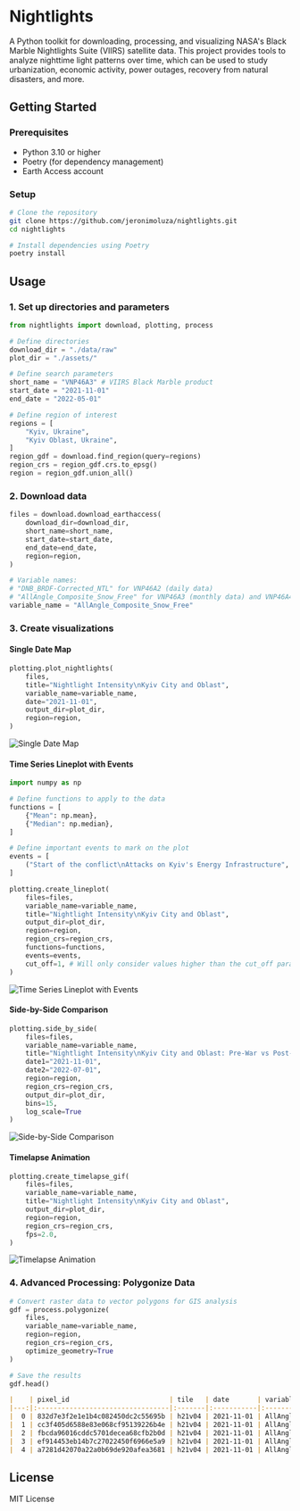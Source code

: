 # Nightlights

A Python toolkit for downloading, processing, and visualizing NASA's Black Marble Nightlights Suite (VIIRS) satellite data. This project provides tools to analyze nighttime light patterns over time, which can be used to study urbanization, economic activity, power outages, recovery from natural disasters, and more.

## Getting Started

### Prerequisites
- Python 3.10 or higher
- Poetry (for dependency management)
- Earth Access account

### Setup

```bash
# Clone the repository
git clone https://github.com/jeronimoluza/nightlights.git
cd nightlights

# Install dependencies using Poetry
poetry install
```

## Usage

### 1. Set up directories and parameters

```python
from nightlights import download, plotting, process

# Define directories
download_dir = "./data/raw"
plot_dir = "./assets/"

# Define search parameters
short_name = "VNP46A3" # VIIRS Black Marble product
start_date = "2021-11-01"
end_date = "2022-05-01"

# Define region of interest
regions = [
    "Kyiv, Ukraine",
    "Kyiv Oblast, Ukraine",
]
region_gdf = download.find_region(query=regions)
region_crs = region_gdf.crs.to_epsg()
region = region_gdf.union_all()
```

### 2. Download data

```python
files = download.download_earthaccess(
    download_dir=download_dir,
    short_name=short_name,
    start_date=start_date,
    end_date=end_date,
    region=region,
)

# Variable names:
# "DNB_BRDF-Corrected_NTL" for VNP46A2 (daily data)
# "AllAngle_Composite_Snow_Free" for VNP46A3 (monthly data) and VNP46A4 (annual data)
variable_name = "AllAngle_Composite_Snow_Free"  
```

### 3. Create visualizations

#### Single Date Map

```python
plotting.plot_nightlights(
    files,
    title="Nightlight Intensity\nKyiv City and Oblast",
    variable_name=variable_name,
    date="2021-11-01",
    output_dir=plot_dir,
    region=region,
)
```
![Single Date Map](./assets/nightlights_20211101_AllAngle_Composite_Snow_Free.png)

#### Time Series Lineplot with Events

```python
import numpy as np

# Define functions to apply to the data
functions = [
    {"Mean": np.mean},
    {"Median": np.median},
]

# Define important events to mark on the plot
events = [
    ("Start of the conflict\nAttacks on Kyiv's Energy Infrastructure", "2022-02-01"),
]

plotting.create_lineplot(
    files=files,
    variable_name=variable_name,
    title="Nightlight Intensity\nKyiv City and Oblast",
    output_dir=plot_dir,
    region=region,
    region_crs=region_crs,
    functions=functions,
    events=events,
    cut_off=1, # Will only consider values higher than the cut_off parameter for the lineplot
)
```
![Time Series Lineplot with Events](./assets/lineplot_AllAngle_Composite_Snow_Free.png)

#### Side-by-Side Comparison

```python
plotting.side_by_side(
    files=files,
    variable_name=variable_name,
    title="Nightlight Intensity\nKyiv City and Oblast: Pre-War vs Post-War",
    date1="2021-11-01",
    date2="2022-07-01",
    region=region,
    region_crs=region_crs,
    output_dir=plot_dir,
    bins=15,
    log_scale=True
)
```
![Side-by-Side Comparison](./assets/comparison_AllAngle_Composite_Snow_Free_20211101_20220501.png)

#### Timelapse Animation

```python
plotting.create_timelapse_gif(
    files=files,
    variable_name=variable_name,
    title="Nightlight Intensity\nKyiv City and Oblast",
    output_dir=plot_dir,
    region=region,
    region_crs=region_crs,
    fps=2.0,
)
```
![Timelapse Animation](./assets/timelapse_AllAngle_Composite_Snow_Free.gif)


### 4. Advanced Processing: Polygonize Data

```python
# Convert raster data to vector polygons for GIS analysis
gdf = process.polygonize(
    files, 
    variable_name=variable_name, 
    region=region, 
    region_crs=region_crs, 
    optimize_geometry=True
)

# Save the results
gdf.head()
```

```markdown
|    | pixel_id                         | tile   | date       | variable                     |   value | geometry                                                                                                                                                                   |
|---:|:---------------------------------|:-------|:-----------|:-----------------------------|--------:|:---------------------------------------------------------------------------------------------------------------------------------------------------------------------------|
|  0 | 832d7e3f2e1e1b4c082450dc2c55695b | h21v04 | 2021-11-01 | AllAngle_Composite_Snow_Free |       0 | POLYGON ((30 49.99583333333334, 30.00416666666667 49.99583333333334, 30.00416666666667 50, 30 50, 30 49.99583333333334)) |
|  1 | cc3f405d6588e83e068cf95139226b4e | h21v04 | 2021-11-01 | AllAngle_Composite_Snow_Free |       0 | POLYGON ((30.004166666666666 49.99583333333334, 30.008333333333336 49.99583333333334, 30.008333333333336 50, 30.004166666666666 50, 30.004166666666666 49.99583333333334)) |
|  2 | fbcda96016cddc5701decea68cfb2b0d | h21v04 | 2021-11-01 | AllAngle_Composite_Snow_Free |       0 | POLYGON ((30.008333333333333 49.99583333333334, 30.012500000000003 49.99583333333334, 30.012500000000003 50, 30.008333333333333 50, 30.008333333333333 49.99583333333334)) |
|  3 | ef914453eb14b7c27022450f6966e5a9 | h21v04 | 2021-11-01 | AllAngle_Composite_Snow_Free |       0 | POLYGON ((30.0125 49.99583333333334, 30.01666666666667 49.99583333333334, 30.01666666666667 50, 30.0125 50, 30.0125 49.99583333333334)) |
|  4 | a7281d42070a22a0b69de920afea3681 | h21v04 | 2021-11-01 | AllAngle_Composite_Snow_Free |       0 | POLYGON ((30.016666666666666 49.99583333333334, 30.020833333333336 49.99583333333334, 30.020833333333336 50, 30.016666666666666 50, 30.016666666666666 49.99583333333334)) |
```

## License

MIT License
